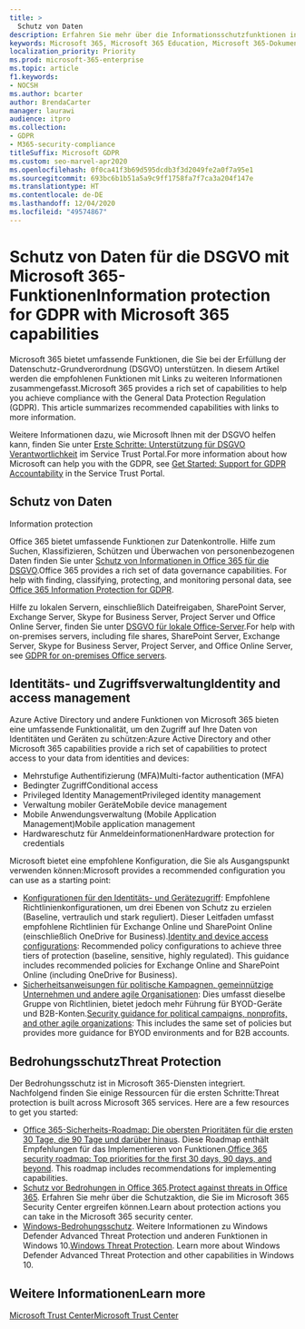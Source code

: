```yaml
---
title: >
  Schutz von Daten
description: Erfahren Sie mehr über die Informationsschutzfunktionen in Microsoft 365 für die DSGVO (EU-Datenschutz-Grundverordnung).
keywords: Microsoft 365, Microsoft 365 Education, Microsoft 365-Dokumentation, DSGVO
localization_priority: Priority
ms.prod: microsoft-365-enterprise
ms.topic: article
f1.keywords:
- NOCSH
ms.author: bcarter
author: BrendaCarter
manager: laurawi
audience: itpro
ms.collection:
- GDPR
- M365-security-compliance
titleSuffix: Microsoft GDPR
ms.custom: seo-marvel-apr2020
ms.openlocfilehash: 0f0ca41f3b69d595dcdb3f3d2049fe2a0f7a95e1
ms.sourcegitcommit: 693bc6b1b51a5a9c9ff1758fa7f7ca3a204f147e
ms.translationtype: HT
ms.contentlocale: de-DE
ms.lasthandoff: 12/04/2020
ms.locfileid: "49574867"
---
```

# <a name="information-protection-for-gdpr-with-microsoft-365-capabilities"></a><span data-ttu-id="79196-104">Schutz von Daten für die DSGVO mit Microsoft 365-Funktionen</span><span class="sxs-lookup"><span data-stu-id="79196-104">Information protection for GDPR with Microsoft 365 capabilities</span></span>

<span data-ttu-id="79196-p101">Microsoft 365 bietet umfassende Funktionen, die Sie bei der Erfüllung der Datenschutz-Grundverordnung (DSGVO) unterstützen. In diesem Artikel werden die empfohlenen Funktionen mit Links zu weiteren Informationen zusammengefasst.</span><span class="sxs-lookup"><span data-stu-id="79196-p101">Microsoft 365 provides a rich set of capabilities to help you achieve compliance with the General Data Protection Regulation (GDPR). This article summarizes recommended capabilities with links to more information.</span></span>

<span data-ttu-id="79196-107">Weitere Informationen dazu, wie Microsoft Ihnen mit der DSGVO helfen kann, finden Sie unter [Erste Schritte: Unterstützung für DSGVO Verantwortlichkeit](https://servicetrust.microsoft.com/ViewPage/GDPRGetStarted) im Service Trust Portal.</span><span class="sxs-lookup"><span data-stu-id="79196-107">For more information about how Microsoft can help you with the GDPR, see [Get Started: Support for GDPR Accountability](https://servicetrust.microsoft.com/ViewPage/GDPRGetStarted) in the Service Trust Portal.</span></span>

## <a name="information-protection"></a><span data-ttu-id="79196-108">Schutz von Daten
</span><span class="sxs-lookup"><span data-stu-id="79196-108">Information protection</span></span>

<span data-ttu-id="79196-p102">Office 365 bietet umfassende Funktionen zur Datenkontrolle. Hilfe zum Suchen, Klassifizieren, Schützen und Überwachen von personenbezogenen Daten finden Sie unter [Schutz von Informationen in Office 365 für die DSGVO](https://docs.microsoft.com/microsoft-365/compliance/office-365-information-protection-for-gdpr).</span><span class="sxs-lookup"><span data-stu-id="79196-p102">Office 365 provides a rich set of data governance capabilities. For help with finding, classifying, protecting, and monitoring personal data, see [Office 365 Information Protection for GDPR](https://docs.microsoft.com/microsoft-365/compliance/office-365-information-protection-for-gdpr).</span></span>

<span data-ttu-id="79196-111">Hilfe zu lokalen Servern, einschließlich Dateifreigaben, SharePoint Server, Exchange Server, Skype for Business Server, Project Server und Office Online Server, finden Sie unter [DSGVO für lokale Office-Server](https://docs.microsoft.com/microsoft-365/compliance/gdpr-for-office-servers).</span><span class="sxs-lookup"><span data-stu-id="79196-111">For help with on-premises servers, including file shares, SharePoint Server, Exchange Server, Skype for Business Server, Project Server, and Office Online Server, see [GDPR for on-premises Office servers](https://docs.microsoft.com/microsoft-365/compliance/gdpr-for-office-servers).</span></span> 

## <a name="identity-and-access-management"></a><span data-ttu-id="79196-112">Identitäts- und Zugriffsverwaltung</span><span class="sxs-lookup"><span data-stu-id="79196-112">Identity and access management</span></span>

<span data-ttu-id="79196-113">Azure Active Directory und andere Funktionen von Microsoft 365 bieten eine umfassende Funktionalität, um den Zugriff auf Ihre Daten von Identitäten und Geräten zu schützen:</span><span class="sxs-lookup"><span data-stu-id="79196-113">Azure Active Directory and other Microsoft 365 capabilities provide a rich set of capabilities to protect access to your data from identities and devices:</span></span>

- <span data-ttu-id="79196-114">Mehrstufige Authentifizierung (MFA)</span><span class="sxs-lookup"><span data-stu-id="79196-114">Multi-factor authentication (MFA)</span></span>
- <span data-ttu-id="79196-115">Bedingter Zugriff</span><span class="sxs-lookup"><span data-stu-id="79196-115">Conditional access</span></span>
- <span data-ttu-id="79196-116">Privileged Identity Management</span><span class="sxs-lookup"><span data-stu-id="79196-116">Privileged identity management</span></span>
- <span data-ttu-id="79196-117">Verwaltung mobiler Geräte</span><span class="sxs-lookup"><span data-stu-id="79196-117">Mobile device management</span></span>
- <span data-ttu-id="79196-118">Mobile Anwendungsverwaltung (Mobile Application Management)</span><span class="sxs-lookup"><span data-stu-id="79196-118">Mobile application management</span></span>
- <span data-ttu-id="79196-119">Hardwareschutz für Anmeldeinformationen</span><span class="sxs-lookup"><span data-stu-id="79196-119">Hardware protection for credentials</span></span>

<span data-ttu-id="79196-120">Microsoft bietet eine empfohlene Konfiguration, die Sie als Ausgangspunkt verwenden können:</span><span class="sxs-lookup"><span data-stu-id="79196-120">Microsoft provides a recommended configuration you can use as a starting point:</span></span>

- <span data-ttu-id="79196-p103">[Konfigurationen für den Identitäts- und Gerätezugriff](https://docs.microsoft.com/microsoft-365/security/office-365-security/microsoft-365-policies-configurations): Empfohlene Richtlinienkonfigurationen, um drei Ebenen von Schutz zu erzielen (Baseline, vertraulich und stark reguliert). Dieser Leitfaden umfasst empfohlene Richtlinien für Exchange Online und SharePoint Online (einschließlich OneDrive for Business).</span><span class="sxs-lookup"><span data-stu-id="79196-p103">[Identity and device access configurations](https://docs.microsoft.com/microsoft-365/security/office-365-security/microsoft-365-policies-configurations): Recommended policy configurations to achieve three tiers of protection (baseline, sensitive, highly regulated). This guidance includes recommended policies for Exchange Online and SharePoint Online (including OneDrive for Business).</span></span>
- <span data-ttu-id="79196-123">[Sicherheitsanweisungen für politische Kampagnen, gemeinnützige Unternehmen und andere agile Organisationen](https://docs.microsoft.com/microsoft-365/security/office-365-security/microsoft-security-guidance-for-political-campaigns-nonprofits-and-other-agile-o): Dies umfasst dieselbe Gruppe von Richtlinien, bietet jedoch mehr Führung für BYOD-Geräte und B2B-Konten.</span><span class="sxs-lookup"><span data-stu-id="79196-123">[Security guidance for political campaigns, nonprofits, and other agile organizations](https://docs.microsoft.com/microsoft-365/security/office-365-security/microsoft-security-guidance-for-political-campaigns-nonprofits-and-other-agile-o): This includes the same set of policies but provides more guidance for BYOD environments and for B2B accounts.</span></span>

## <a name="threat-protection"></a><span data-ttu-id="79196-124">Bedrohungsschutz</span><span class="sxs-lookup"><span data-stu-id="79196-124">Threat Protection</span></span>

<span data-ttu-id="79196-p104">Der Bedrohungsschutz ist in Microsoft 365-Diensten integriert. Nachfolgend finden Sie einige Ressourcen für die ersten Schritte:</span><span class="sxs-lookup"><span data-stu-id="79196-p104">Threat protection is built across Microsoft 365 services. Here are a few resources to get you started:</span></span>

- <span data-ttu-id="79196-p105">[Office 365-Sicherheits-Roadmap: Die obersten Prioritäten für die ersten 30 Tage, die 90 Tage und darüber hinaus](https://docs.microsoft.com/microsoft-365/security/office-365-security/security-roadmap). Diese Roadmap enthält Empfehlungen für das Implementieren von Funktionen.</span><span class="sxs-lookup"><span data-stu-id="79196-p105">[Office 365 security roadmap: Top priorities for the first 30 days, 90 days, and beyond](https://docs.microsoft.com/microsoft-365/security/office-365-security/security-roadmap). This roadmap includes recommendations for implementing capabilities.</span></span> 
- <span data-ttu-id="79196-129">[Schutz vor Bedrohungen in Office 365](https://docs.microsoft.com/microsoft-365/security/office-365-security/protect-against-threats).</span><span class="sxs-lookup"><span data-stu-id="79196-129">[Protect against threats in Office 365](https://docs.microsoft.com/microsoft-365/security/office-365-security/protect-against-threats).</span></span> <span data-ttu-id="79196-130">Erfahren Sie mehr über die Schutzaktion, die Sie im Microsoft 365 Security Center ergreifen können.</span><span class="sxs-lookup"><span data-stu-id="79196-130">Learn about protection actions you can take in the Microsoft 365 security center.</span></span>
- <span data-ttu-id="79196-p107">[Windows-Bedrohungsschutz](https://docs.microsoft.com/windows/security/threat-protection/). Weitere Informationen zu Windows Defender Advanced Threat Protection und anderen Funktionen in Windows 10.</span><span class="sxs-lookup"><span data-stu-id="79196-p107">[Windows Threat Protection](https://docs.microsoft.com/windows/security/threat-protection/). Learn more about Windows Defender Advanced Threat Protection and other capabilities in Windows 10.</span></span>

## <a name="learn-more"></a><span data-ttu-id="79196-133">Weitere Informationen</span><span class="sxs-lookup"><span data-stu-id="79196-133">Learn more</span></span>

[<span data-ttu-id="79196-134">Microsoft Trust Center</span><span class="sxs-lookup"><span data-stu-id="79196-134">Microsoft Trust Center</span></span>](https://www.microsoft.com/trust-center/privacy/gdpr-overview)
